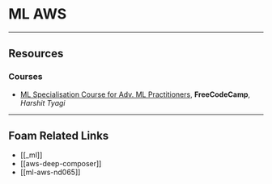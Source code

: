# ML AWS

---

## Resources

### Courses

- [ML Specialisation Course for Adv. ML Practitioners](https://www-freecodecamp-org.cdn.ampproject.org/c/s/www.freecodecamp.org/news/machine-learning-specialisation-courses-for-advanced-ml-practitioners/amp/), **FreeCodeCamp**, _Harshit Tyagi_

---

## Foam Related Links

- [[_ml]]
- [[aws-deep-composer]]
- [[ml-aws-nd065]]
